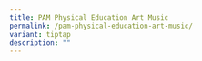 ```yaml
---
title: PAM Physical Education Art Music
permalink: /pam-physical-education-art-music/
variant: tiptap
description: ""
---
```

